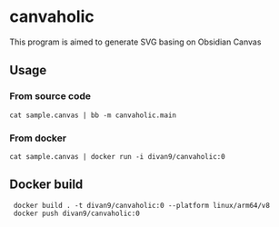 # canvaholic

This program is aimed to generate SVG basing on Obsidian Canvas

## Usage

### From source code

```
cat sample.canvas | bb -m canvaholic.main
```

### From docker

```
cat sample.canvas | docker run -i divan9/canvaholic:0
```

## Docker build

```
 docker build . -t divan9/canvaholic:0 --platform linux/arm64/v8
 docker push divan9/canvaholic:0
```
